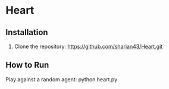 # Heart

## Installation
1. Clone the repository: https://github.com/sharian43/Heart.git
## How to Run
Play against a random agent: python heart.py
